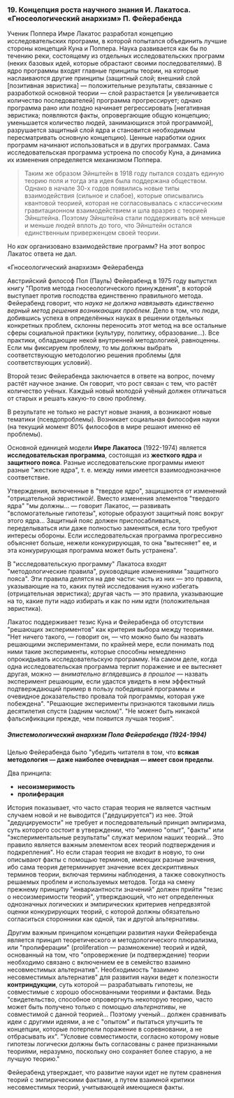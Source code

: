 ### 19. Концепция роста научного знания И. Лакатоса. «Гносеологический анархизм» П. Фейерабенда

Ученик Поппера Имре Лакатос разработал концепцию исследовательских программ, в которой попытался объединить лучшие стороны концепций Куна и Поппера.
Наука развивается как бы по течению реки, состоящему из отдельных исследовательских программ (неких базовых идей, которые обрастают своими последователями).
В ядро программы входят главные принципы теории, на которые наслаиваются другие принципы (защитный слой; внешний слой [позитивная эвристика] — положительные результаты, связанные с разработкой основной теории — слой разрастается [и увеличивается количество последователей] программа прогрессирует; однако программа рано или поздно начинает регрессировать [негативная эвристика; появляются факты, опровергающие общую концепцию; уменьшается количество людей, занимающихся этой программой], разрушается защитный слой ядра и становится необходимым пересматривать основную концепцию).
Ценные наработки одних программ начинают использоваться и в других программах.
Сама исследовательская программа устроена по способу Куна, а динамика их изменения определяется механизмом Поппера.
> Таким же образом Эйнштейн в 1918 году пытался создать единую теорию поля и тогда эта идея была поддержана обществом.
> Однако в начале 30-х годов появились новые типы взаимодействия (сильное и слабое), которые описывались квантовой теорией, которая не согласовывалась с классическим гравитационном взаимодействием и шла вразрез с теорией Эйнштейна.
> Поэтому Эйнштейна стали поддерживать всё меньше и меньше людей вплоть до того, что Эйнштейн остался единственным приверженцем своей теории.

Но _как_ организовано взаимодействие программ?
На этот вопрос Лакатос ответа не дал.

«Гносеологический анархизм» Фейерабенда

Австрийский философ Пол (Пауль) Фейерабенд в 1975 году выпустил книгу "Против метода гносеологического принуждения", в которой выступает против господства единственно правильного метода.
Фейерабенд говорит, что _наука не должна навязывать единственно верный метод решения возникающих проблем_.
Дело в том, что люди, добившись успеха в определённых науках в решении отдельных конкретных проблем, склонны переносить этот метод на все остальные сферы социальной практики (культуру, политику, образование...).
Все практики, обладающие некой внутренней методологией, равноценны.
Если мы фиксируем проблему, то мы должны выбрать соответствующую методологию решения проблемы (для соответствующих условий).

Второй тезис Фейерабенда заключается в ответе на вопрос, почему растёт научное знание.
Он говорит, что рост связан с тем, что растёт количество учёных.
Каждый новый молодой учёный должен отличаться от старых и решать какую-то свою проблему.

В результате не только не растут новые знания, а возникают новые тематики (псевдопроблемы).
Возникает социальная философия науки (на текущий момент 80% философов в мире решают именно её проблемы).






Основной единицей модели **Имре Лакатоса** (1922-1974) является **исследовательская программа**, состоящая из **жесткого ядра** и **защитного пояса**. Разные исследовательские программы имеют разные "жесткие ядра", т. е. между ними имеется взаимооднозначное соответствие.

Утверждения, включенные в "твердое ядро", защищаются от изменений "отрицательной эвристикой!. Вместо изменения элементов "твердого ядра" "мы должны... — говорит Лакатос, — развивать "вспомогательные гипотезы", которые образуют защитный пояс вокруг этого ядра... Защитный пояс должен приспосабливаться, переделываться или даже полностью заменяться, если того требуют интересы обороны. Если исследовательская программа прогрессивно объясняет больше, нежели конкурирующая, то она "вытесняет" ее, и эта конкурирующая программа может быть устранена".

В "исследовательскую программу" Лакатоса входят "методологические правила", руководящие изменениями "защитного пояса". Эти правила делятся на две части: часть из них — это правила, указывающие на то, каких путей исследования нужно избегать (отрицательная эвристика); другая часть — это правила, указывающие на то, какие пути надо избирать и как по ним идти (положительная эвристика).

Лакатос поддерживает тезис Куна и Фейерабенда об отсутствии "решающих экспериментов" как критерия выбора между теориями. "Нет ничего такого, — говорит он, — что можно было бы назвать решающими экспериментами, по крайней мере, если понимать под ними такие эксперименты, которые способны немедленно опрокидывать исследовательскую программу. На самом деле, когда одна исследовательская программа терпит поражение и ее вытесняет другая, можно — *внимательно вглядевшись в прошлое* — назвать эксперимент решающим, если удастся увидеть в нем эффектный подтверждающий пример в пользу победившей программы и очевидное доказательство провала той программы, которая уже побеждена". "Решающие эксперименты признаются таковыми лишь десятилетия спустя (задним числом)". "Не может быть никакой фальсификации прежде, чем появится лучшая теория".

##### Эпистемологический анархизм Пола Фейерабенда (1924-1994)

Целью Фейерабенда было "убедить читателя в том, что **всякая методология — даже наиболее очевидная — имеет свои пределы**.

Два принципа:
- **несоизмеримость**
- **пролиферация**

История показывает, что часто старая теория не является частным случаем новой и не выводится ("дедуцируется") из нее. Этой "дедуцируемости" не требует и последовательный принцип эмпиризма, суть которого состоит в утверждении, что "именно "опыт", "факты" или "экспериментальные результаты" служат мерилом наших теорий... Это правило является важным элементом всех теорий подтверждения и подкрепления". Но если старая теория не входит в новую, то они описывают факты с помощью терминов, имеющих разные значения, ибо сама теория детерминирует значение всех дескриптивных терминов теории, включая термины наблюдения, а также совокупность решаемых проблем и используемых методов. Тогда на смену прежнему принципу "инвариантности значений" должен прийти "тезис о несоизмеримости теорий", утверждающий, что нет определенных однозначных логических и эмпирических критериев непредвзятой оценки конкурирующих теорий, с которой должны обязательно согласиться сторонники как одной, так и другой альтернативы.

Другим важным принципом концепции развития науки Фейерабенда является принцип теоретического и методологического плюрализма, или "пролиферации" (proliferation — размножение) теорий и идей, основанный на том, что "опровержение (и подтверждение) теории необходимо связано с включением ее в семейство взаимно несовместимых альтернатив". Необходимость "взаимно несовместимых альтернатив" для развития науки ведет к полезности **контриндукции**, суть которой — разрабатывать гипотезы, не совместимые с хорошо обоснованными теориями и фактами. Ведь "свидетельство, способное опровергнуть некоторую теорию, часто может быть получено только с помощью *альтернативы*, не совместимой с данной теорией... Поэтому ученый... должен сравнивать идеи с другими идеями, а не с "опытом" и пытаться улучшить те концепции, которые потерпели поражение в соревновании, а не отбрасывать их". "Условие совместимости, согласно которому новые гипотезы логически должны быть согласованы с ранее признанными теориями, неразумно, поскольку оно сохраняет более старую, а не лучшую теорию."

Фейерабенд утверждает, что развитие науки идет не путем сравнения теорий с эмпирическими фактами, а путем взаимной критики несовместимых теорий, учитывающей имеющиеся факты.

